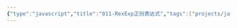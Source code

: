 ```yaml
---
{"type":"javascript","title":"011-RexExp正则表达式","tags":["projects/javascript"],"author":"codertoro","establish":"2025-04-12","update":"2025-04-12","dg-publish":true,"categories":["数据类型","引用数据类型"],"permalink":"/Projects/003-JavaScript/011-RexExp正则表达式/","dgPassFrontmatter":true,"created":"2025-04-12T16:27:55.772+08:00","updated":"2025-04-12T17:15:09.617+08:00"}
---
```


